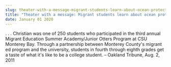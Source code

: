```yaml
---
slug: theater-with-a-message-migrant-students-learn-about-ocean-protection
title: "Theater with a message: Migrant students learn about ocean protection"
date: January 01 2020
---
```


 
<p>
  . . . Christian was one of 250 students who participated in the third annual
  Migrant Education Summer Academy/Junior Otters Program at CSU Monterey Bay.
  Through a partnership between Monterey County's migrant ed program and the
  university, students in fourth through eighth grades get a taste of what it's
  like to be a college student. – Oakland Tribune, Aug. 2, 2011
</p>
 
